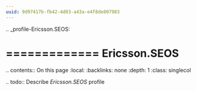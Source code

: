 ```yaml
---
uuid: 9d97417b-fb42-4d03-a43a-e4f8de807983
---
```

.. _profile-Ericsson.SEOS:

=============
Ericsson.SEOS
=============

.. contents:: On this page
    :local:
    :backlinks: none
    :depth: 1
    :class: singlecol

.. todo::
    Describe *Ericsson.SEOS* profile

